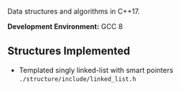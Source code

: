 Data structures and algorithms in C++17.

__Development Environment:__ GCC 8

## Structures Implemented
* Templated singly linked-list with smart pointers `./structure/include/linked_list.h`
